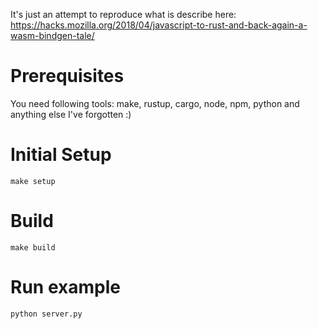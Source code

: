 It's just an attempt to reproduce what is describe here:
https://hacks.mozilla.org/2018/04/javascript-to-rust-and-back-again-a-wasm-bindgen-tale/

# Prerequisites #
You need following tools:
    make, rustup, cargo, node, npm, python and anything else I've forgotten :) 

# Initial Setup #
    make setup

# Build #
    make build

# Run example #
    python server.py

